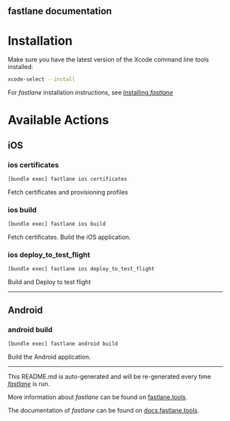 fastlane documentation
----

# Installation

Make sure you have the latest version of the Xcode command line tools installed:

```sh
xcode-select --install
```

For _fastlane_ installation instructions, see [Installing _fastlane_](https://docs.fastlane.tools/#installing-fastlane)

# Available Actions

## iOS

### ios certificates

```sh
[bundle exec] fastlane ios certificates
```

Fetch certificates and provisioning profiles

### ios build

```sh
[bundle exec] fastlane ios build
```

Fetch certificates. Build the iOS application.

### ios deploy_to_test_flight

```sh
[bundle exec] fastlane ios deploy_to_test_flight
```

Build and Deploy to test flight

----


## Android

### android build

```sh
[bundle exec] fastlane android build
```

Build the Android application.

----

This README.md is auto-generated and will be re-generated every time [_fastlane_](https://fastlane.tools) is run.

More information about _fastlane_ can be found on [fastlane.tools](https://fastlane.tools).

The documentation of _fastlane_ can be found on [docs.fastlane.tools](https://docs.fastlane.tools).
